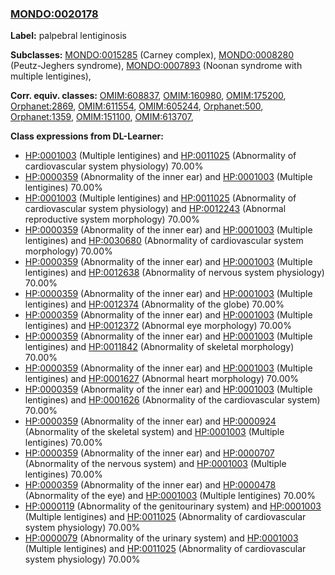 
### [MONDO:0020178](http://purl.obolibrary.org/obo/MONDO_0020178)
**Label:** palpebral lentiginosis

**Subclasses:** [MONDO:0015285](http://purl.obolibrary.org/obo/MONDO_0015285) (Carney complex), [MONDO:0008280](http://purl.obolibrary.org/obo/MONDO_0008280) (Peutz-Jeghers syndrome), [MONDO:0007893](http://purl.obolibrary.org/obo/MONDO_0007893) (Noonan syndrome with multiple lentigines), 

**Corr. equiv. classes:** [OMIM:608837](http://purl.obolibrary.org/obo/OMIM_608837), [OMIM:160980](http://purl.obolibrary.org/obo/OMIM_160980), [OMIM:175200](http://purl.obolibrary.org/obo/OMIM_175200), [Orphanet:2869](http://www.orpha.net/ORDO/Orphanet_2869), [OMIM:611554](http://purl.obolibrary.org/obo/OMIM_611554), [OMIM:605244](http://purl.obolibrary.org/obo/OMIM_605244), [Orphanet:500](http://www.orpha.net/ORDO/Orphanet_500), [Orphanet:1359](http://www.orpha.net/ORDO/Orphanet_1359), [OMIM:151100](http://purl.obolibrary.org/obo/OMIM_151100), [OMIM:613707](http://purl.obolibrary.org/obo/OMIM_613707), 

**Class expressions from DL-Learner:**

- [HP:0001003](http://purl.obolibrary.org/obo/HP_0001003) (Multiple lentigines) and [HP:0011025](http://purl.obolibrary.org/obo/HP_0011025) (Abnormality of cardiovascular system physiology) 70.00%
- [HP:0000359](http://purl.obolibrary.org/obo/HP_0000359) (Abnormality of the inner ear) and [HP:0001003](http://purl.obolibrary.org/obo/HP_0001003) (Multiple lentigines) 70.00%
- [HP:0001003](http://purl.obolibrary.org/obo/HP_0001003) (Multiple lentigines) and [HP:0011025](http://purl.obolibrary.org/obo/HP_0011025) (Abnormality of cardiovascular system physiology) and [HP:0012243](http://purl.obolibrary.org/obo/HP_0012243) (Abnormal reproductive system morphology) 70.00%
- [HP:0000359](http://purl.obolibrary.org/obo/HP_0000359) (Abnormality of the inner ear) and [HP:0001003](http://purl.obolibrary.org/obo/HP_0001003) (Multiple lentigines) and [HP:0030680](http://purl.obolibrary.org/obo/HP_0030680) (Abnormality of cardiovascular system morphology) 70.00%
- [HP:0000359](http://purl.obolibrary.org/obo/HP_0000359) (Abnormality of the inner ear) and [HP:0001003](http://purl.obolibrary.org/obo/HP_0001003) (Multiple lentigines) and [HP:0012638](http://purl.obolibrary.org/obo/HP_0012638) (Abnormality of nervous system physiology) 70.00%
- [HP:0000359](http://purl.obolibrary.org/obo/HP_0000359) (Abnormality of the inner ear) and [HP:0001003](http://purl.obolibrary.org/obo/HP_0001003) (Multiple lentigines) and [HP:0012374](http://purl.obolibrary.org/obo/HP_0012374) (Abnormality of the globe) 70.00%
- [HP:0000359](http://purl.obolibrary.org/obo/HP_0000359) (Abnormality of the inner ear) and [HP:0001003](http://purl.obolibrary.org/obo/HP_0001003) (Multiple lentigines) and [HP:0012372](http://purl.obolibrary.org/obo/HP_0012372) (Abnormal eye morphology) 70.00%
- [HP:0000359](http://purl.obolibrary.org/obo/HP_0000359) (Abnormality of the inner ear) and [HP:0001003](http://purl.obolibrary.org/obo/HP_0001003) (Multiple lentigines) and [HP:0011842](http://purl.obolibrary.org/obo/HP_0011842) (Abnormality of skeletal morphology) 70.00%
- [HP:0000359](http://purl.obolibrary.org/obo/HP_0000359) (Abnormality of the inner ear) and [HP:0001003](http://purl.obolibrary.org/obo/HP_0001003) (Multiple lentigines) and [HP:0001627](http://purl.obolibrary.org/obo/HP_0001627) (Abnormal heart morphology) 70.00%
- [HP:0000359](http://purl.obolibrary.org/obo/HP_0000359) (Abnormality of the inner ear) and [HP:0001003](http://purl.obolibrary.org/obo/HP_0001003) (Multiple lentigines) and [HP:0001626](http://purl.obolibrary.org/obo/HP_0001626) (Abnormality of the cardiovascular system) 70.00%
- [HP:0000359](http://purl.obolibrary.org/obo/HP_0000359) (Abnormality of the inner ear) and [HP:0000924](http://purl.obolibrary.org/obo/HP_0000924) (Abnormality of the skeletal system) and [HP:0001003](http://purl.obolibrary.org/obo/HP_0001003) (Multiple lentigines) 70.00%
- [HP:0000359](http://purl.obolibrary.org/obo/HP_0000359) (Abnormality of the inner ear) and [HP:0000707](http://purl.obolibrary.org/obo/HP_0000707) (Abnormality of the nervous system) and [HP:0001003](http://purl.obolibrary.org/obo/HP_0001003) (Multiple lentigines) 70.00%
- [HP:0000359](http://purl.obolibrary.org/obo/HP_0000359) (Abnormality of the inner ear) and [HP:0000478](http://purl.obolibrary.org/obo/HP_0000478) (Abnormality of the eye) and [HP:0001003](http://purl.obolibrary.org/obo/HP_0001003) (Multiple lentigines) 70.00%
- [HP:0000119](http://purl.obolibrary.org/obo/HP_0000119) (Abnormality of the genitourinary system) and [HP:0001003](http://purl.obolibrary.org/obo/HP_0001003) (Multiple lentigines) and [HP:0011025](http://purl.obolibrary.org/obo/HP_0011025) (Abnormality of cardiovascular system physiology) 70.00%
- [HP:0000079](http://purl.obolibrary.org/obo/HP_0000079) (Abnormality of the urinary system) and [HP:0001003](http://purl.obolibrary.org/obo/HP_0001003) (Multiple lentigines) and [HP:0011025](http://purl.obolibrary.org/obo/HP_0011025) (Abnormality of cardiovascular system physiology) 70.00%


